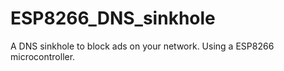 # ESP8266_DNS_sinkhole
A DNS sinkhole to block ads on your network. Using a ESP8266 microcontroller.
